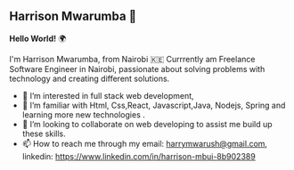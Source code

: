 

## Harrison Mwarumba :wave:	

**Hello World!** :earth_africa:	

I'm Harrison Mwarumba, from Nairobi :kenya:	 Currrently am Freelance Software Engineer in Nairobi, passionate about solving problems with technology and creating different solutions.

- 👀 I’m interested in full stack web development,
- 🌱 I’m familiar with Html, Css,React, Javascript,Java, Nodejs, Spring and learning more new technologies .
- 💞️ I’m looking to collaborate on web developing to assist me build up these skills.
- 📫 How to reach me through my email: harrymwarush@gmail.com, linkedin: https://www.linkedin.com/in/harrison-mbui-8b902389

<!---
Mwarumba-H/Mwarumba-H is a ✨ special ✨ repository because its `README.md` (this file) appears on your GitHub profile.
You can click the Preview link to take a look at your changes.
--->
